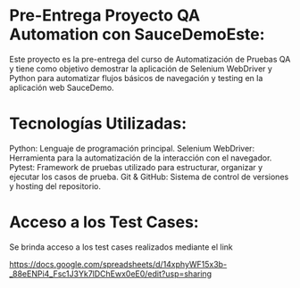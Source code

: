 # Pre-Entrega Proyecto QA Automation con SauceDemoEste:

Este proyecto es la pre-entrega del curso de Automatización de Pruebas QA y tiene como objetivo demostrar la aplicación de Selenium WebDriver y Python para automatizar flujos básicos de navegación y testing en la aplicación web SauceDemo.

# Tecnologías Utilizadas:
Python: Lenguaje de programación principal.
Selenium WebDriver: Herramienta para la automatización de la interacción con el navegador.
Pytest: Framework de pruebas utilizado para estructurar, organizar y ejecutar los casos de prueba.
Git & GitHub: Sistema de control de versiones y hosting del repositorio.

# Acceso a los Test Cases:
Se brinda acceso a los test cases realizados mediante el link 

https://docs.google.com/spreadsheets/d/14xphyWF15x3b-_88eENPi4_Fsc1J3Yk7lDChEwx0eE0/edit?usp=sharing
